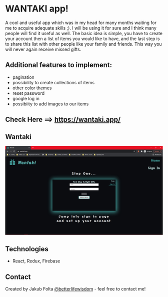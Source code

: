 # WANTAKI app!
A cool and useful app which was in my head for many months waiting for me to acquire adequate skills ;). I will be using it for sure and I think many people will find it useful as well.
The basic idea is simple, you have to create your account then a list of items you would like to have, and the last step is to share this list with other people like your family and friends. This way you will never again receive missed gifts.

## Additional features to implement:
- pagination
- possibility to create collections of items
- other color themes
- reset password
- google log in
- possibiity to add images to our items

## Check Here ==> https://wantaki.app/

## Wantaki
![Wantaki](./images/wantaki.png)

## Technologies
* React, Redux, Firebase

## Contact
Created by Jakub Folta [@betterlifewisdom](https://www.betterlifewisdom.com/) - feel free to contact me!<br/>
